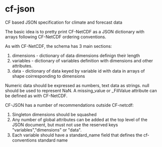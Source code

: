# cf-json
CF based JSON specification for climate and forecast data

The basic idea is to pretty print CF-NetCDF as a JSON dictionary with arrays following CF-NetCDF ordering conventions.

As with CF-NetCDF, the schema has 3 main sections:
1. dimensions - dictionary of data dimensions definign their length
2. variables - dictionary of variables definition with dimensions and other attributes.
3. data - dictionary of data keyed by variable id with data in arrays of shape coirresponding to dimensions

Numeric data should be expressed as numbers, text data as strings. null should be used to represent NaN. A missing_value or \_FillValue attribute can be defined as with CF-NetCDF.  

CF-JSON has a number of recommendations outside CF-netcdf:
1. Singleton dimensions should be squashed
2. Any number of global attributes can be added at the top level of the JSON document, but must not use the reserved keys "variables","dimensions" or "data".
3. Each variable should have a standard_name field that defines the cf-conventions standard name
